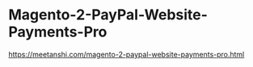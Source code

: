 # Magento-2-PayPal-Website-Payments-Pro
https://meetanshi.com/magento-2-paypal-website-payments-pro.html
